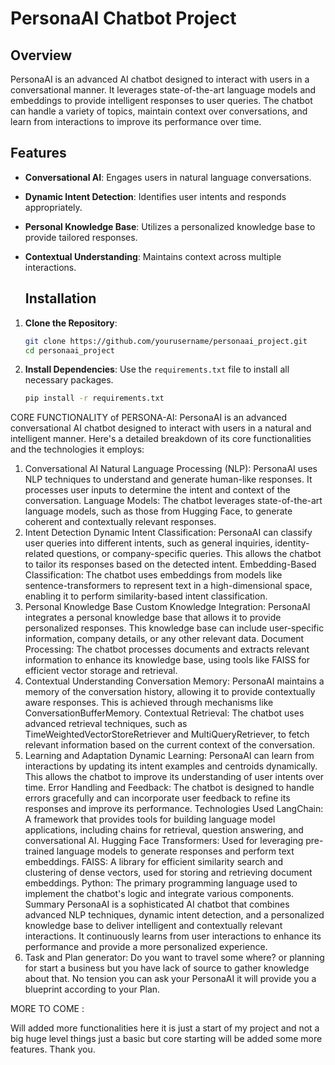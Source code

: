 # PersonaAI Chatbot Project

## Overview

PersonaAI is an advanced AI chatbot designed to interact with users in a conversational manner. It leverages state-of-the-art language models and embeddings to provide intelligent responses to user queries. The chatbot can handle a variety of topics, maintain context over conversations, and learn from interactions to improve its performance over time.

## Features

- **Conversational AI**: Engages users in natural language conversations.
- **Dynamic Intent Detection**: Identifies user intents and responds appropriately.
- **Personal Knowledge Base**: Utilizes a personalized knowledge base to provide tailored responses.
- **Contextual Understanding**: Maintains context across multiple interactions.

  ## Installation

1. **Clone the Repository**:
   ```bash
   git clone https://github.com/yourusername/personaai_project.git
   cd personaai_project
   ```

2. **Install Dependencies**:
   Use the `requirements.txt` file to install all necessary packages.
   ```bash
   pip install -r requirements.txt
   ```

CORE FUNCTIONALITY of PERSONA-AI:
PersonaAI is an advanced conversational AI chatbot designed to interact with users in a natural and intelligent manner. Here's a detailed breakdown of its core functionalities and the technologies it employs:
1. Conversational AI
Natural Language Processing (NLP): PersonaAI uses NLP techniques to understand and generate human-like responses. It processes user inputs to determine the intent and context of the conversation.
Language Models: The chatbot leverages state-of-the-art language models, such as those from Hugging Face, to generate coherent and contextually relevant responses.
2. Intent Detection
Dynamic Intent Classification: PersonaAI can classify user queries into different intents, such as general inquiries, identity-related questions, or company-specific queries. This allows the chatbot to tailor its responses based on the detected intent.
Embedding-Based Classification: The chatbot uses embeddings from models like sentence-transformers to represent text in a high-dimensional space, enabling it to perform similarity-based intent classification.
3. Personal Knowledge Base
Custom Knowledge Integration: PersonaAI integrates a personal knowledge base that allows it to provide personalized responses. This knowledge base can include user-specific information, company details, or any other relevant data.
Document Processing: The chatbot processes documents and extracts relevant information to enhance its knowledge base, using tools like FAISS for efficient vector storage and retrieval.
4. Contextual Understanding
Conversation Memory: PersonaAI maintains a memory of the conversation history, allowing it to provide contextually aware responses. This is achieved through mechanisms like ConversationBufferMemory.
Contextual Retrieval: The chatbot uses advanced retrieval techniques, such as TimeWeightedVectorStoreRetriever and MultiQueryRetriever, to fetch relevant information based on the current context of the conversation.
5. Learning and Adaptation
Dynamic Learning: PersonaAI can learn from interactions by updating its intent examples and centroids dynamically. This allows the chatbot to improve its understanding of user intents over time.
Error Handling and Feedback: The chatbot is designed to handle errors gracefully and can incorporate user feedback to refine its responses and improve its performance.
Technologies Used
LangChain: A framework that provides tools for building language model applications, including chains for retrieval, question answering, and conversational AI.
Hugging Face Transformers: Used for leveraging pre-trained language models to generate responses and perform text embeddings.
FAISS: A library for efficient similarity search and clustering of dense vectors, used for storing and retrieving document embeddings.
Python: The primary programming language used to implement the chatbot's logic and integrate various components.
Summary
PersonaAI is a sophisticated AI chatbot that combines advanced NLP techniques, dynamic intent detection, and a personalized knowledge base to deliver intelligent and contextually relevant interactions. It continuously learns from user interactions to enhance its performance and provide a more personalized experience.
5. Task and Plan generator:
Do you want to travel some where? or planning for start a business but you have lack of source to gather knowledge about that. No tension you can ask your PersonaAI it will provide you a blueprint according to your Plan. 


MORE TO COME : 

Will added more functionalities here it is just a start of my project and not a big huge level things just a basic but core starting will be added some more features. Thank you.
